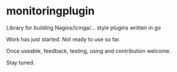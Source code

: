 # monitoringplugin
Library for building Nagios/Icinga/... style plugins written in go

Work has just started. Not ready to use so far.

Once useable, feedback, testing, using and contribution welcome. 


Stay tuned.

